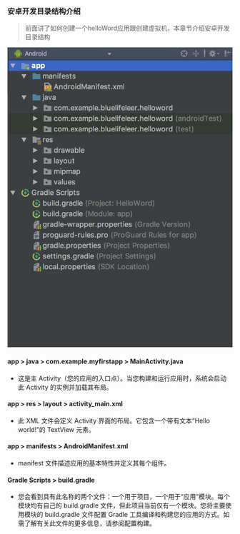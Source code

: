 ### 安卓开发目录结构介绍

> 前面讲了如何创建一个helloWord应用跟创建虚拟机，本章节介绍安卓开发目录结构


![../assets/step_03_01.png](../assets/step_03_01.png)

#### app > java > com.example.myfirstapp > MainActivity.java 

* 这是主 Activity（您的应用的入口点）。当您构建和运行应用时，系统会启动此 Activity 的实例并加载其布局。

#### app > res > layout > activity_main.xml 

* 此 XML 文件会定义 Activity 界面的布局。它包含一个带有文本“Hello world!”的 TextView 元素。

#### app > manifests > AndroidManifest.xml 

* manifest 文件描述应用的基本特性并定义其每个组件。

#### Gradle Scripts > build.gradle 

* 您会看到具有此名称的两个文件：一个用于项目，一个用于“应用”模块。每个模块均有自己的 build.gradle 文件，但此项目当前仅有一个模块。您将主要使用模块的 build.gradle 文件配置 Gradle 工具编译和构建您的应用的方式。如需了解有关此文件的更多信息，请参阅配置构建。